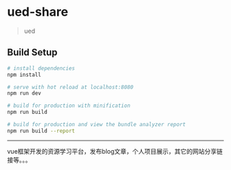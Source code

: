 
# ued-share

> ued

## Build Setup

``` bash
# install dependencies
npm install

# serve with hot reload at localhost:8080
npm run dev

# build for production with minification
npm run build

# build for production and view the bundle analyzer report
npm run build --report
```
---
vue框架开发的资源学习平台，发布blog文章，个人项目展示，其它的网站分享链接等。。。

